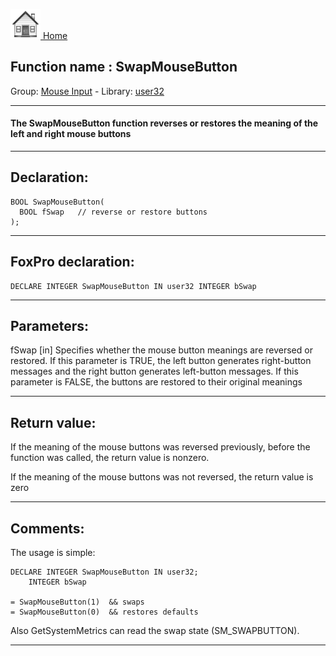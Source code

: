 [<img src="../../images/home.png"> Home ](https://github.com/VFPX/Win32API)  

## Function name : SwapMouseButton
Group: [Mouse Input](../../functions_group.md#Mouse_Input)  -  Library: [user32](../../Libraries.md#user32)  
***  


#### The SwapMouseButton function reverses or restores the meaning of the left and right mouse buttons
***  


## Declaration:
```foxpro  
BOOL SwapMouseButton(
  BOOL fSwap   // reverse or restore buttons
);  
```  
***  


## FoxPro declaration:
```foxpro  
DECLARE INTEGER SwapMouseButton IN user32 INTEGER bSwap  
```  
***  


## Parameters:
fSwap 
[in] Specifies whether the mouse button meanings are reversed or restored. If this parameter is TRUE, the left button generates right-button messages and the right button generates left-button messages. If this parameter is FALSE, the buttons are restored to their original meanings  
***  


## Return value:
If the meaning of the mouse buttons was reversed previously, before the function was called, the return value is nonzero.

If the meaning of the mouse buttons was not reversed, the return value is zero
  
***  


## Comments:
The usage is simple:  
  
```foxpro
DECLARE INTEGER SwapMouseButton IN user32;  
	INTEGER bSwap  
  
= SwapMouseButton(1)  && swaps  
= SwapMouseButton(0)  && restores defaults
```
Also GetSystemMetrics can read the swap state (SM_SWAPBUTTON).  
  
***  

